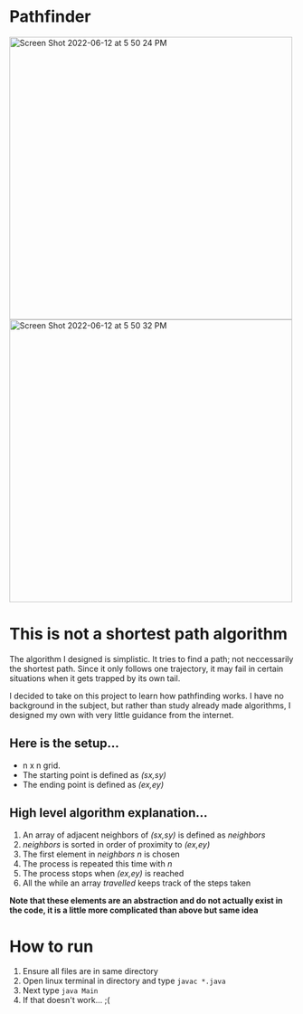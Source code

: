 # Pathfinder

<img width="500" alt="Screen Shot 2022-06-12 at 5 50 24 PM" src="https://user-images.githubusercontent.com/101377119/173255120-dddb314d-6d72-46a4-93d5-3bf64ac1bddc.png"><img width="500" alt="Screen Shot 2022-06-12 at 5 50 32 PM" src="https://user-images.githubusercontent.com/101377119/173255126-64aee904-7b1c-44c2-a964-3c0f95cfefe7.png">



# This is not a shortest path algorithm
The algorithm I designed is simplistic. It tries to find a path; not neccessarily the shortest path. Since it only follows one trajectory, it may fail in certain situations when it gets trapped by its own tail.

I decided to take on this project to learn how pathfinding works. I have no background in the subject, but rather than study already made algorithms, I designed my own with very little guidance from the internet. 

## Here is the setup...

- n x n grid.
- The starting point is defined as _(sx,sy)_
- The ending point is defined as _(ex,ey)_

## High level algorithm explanation...

1. An array of adjacent neighbors of _(sx,sy)_ is defined as _neighbors_
2. _neighbors_ is sorted in order of proximity to _(ex,ey)_  
3. The first element in _neighbors_ _n_ is chosen
4. The process is repeated this time with _n_
5. The process stops when _(ex,ey)_ is reached
6. All the while an array _travelled_ keeps track of the steps taken

**Note that these elements are an abstraction and do not actually exist in the code, it is a little more complicated than above but same idea**

# How to run

1. Ensure all files are in same directory
2. Open linux terminal in directory and type ```javac *.java```
3. Next type ```java Main```
4. If that doesn't work...  ;(
